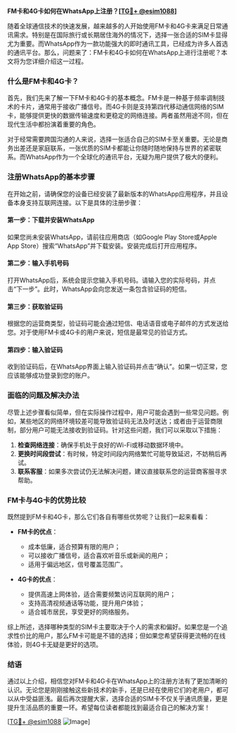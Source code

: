 **FM卡和4G卡如何在WhatsApp上注册？[[TG💪+ @esim1088](https://t.me/s/esim1088)]**

随着全球通信技术的快速发展，越来越多的人开始使用FM卡和4G卡来满足日常通讯需求。特别是在国际旅行或长期居住海外的情况下，选择一张合适的SIM卡显得尤为重要。而WhatsApp作为一款功能强大的即时通讯工具，已经成为许多人首选的通讯平台。那么，问题来了：FM卡和4G卡如何在WhatsApp上进行注册呢？本文将为您详细介绍这一过程。

### 什么是FM卡和4G卡？

首先，我们先来了解一下FM卡和4G卡的基本概念。FM卡是一种基于频率调制技术的卡片，通常用于接收广播信号。而4G卡则是支持第四代移动通信网络的SIM卡，能够提供更快的数据传输速度和更稳定的网络连接。两者虽然用途不同，但在现代生活中都扮演着重要的角色。

对于经常需要跨国沟通的人来说，选择一张适合自己的SIM卡至关重要。无论是商务出差还是家庭联系，一张优质的SIM卡都能让你随时随地保持与世界的紧密联系。而WhatsApp作为一个全球化的通讯平台，无疑为用户提供了极大的便利。

### 注册WhatsApp的基本步骤

在开始之前，请确保您的设备已经安装了最新版本的WhatsApp应用程序，并且设备本身支持互联网连接。以下是具体的注册步骤：

#### 第一步：下载并安装WhatsApp

如果您尚未安装WhatsApp，请前往应用商店（如Google Play Store或Apple App Store）搜索“WhatsApp”并下载安装。安装完成后打开应用程序。

#### 第二步：输入手机号码

打开WhatsApp后，系统会提示您输入手机号码。请输入您的实际号码，并点击“下一步”。此时，WhatsApp会向您发送一条包含验证码的短信。

#### 第三步：获取验证码

根据您的运营商类型，验证码可能会通过短信、电话语音或电子邮件的方式发送给您。对于使用FM卡或4G卡的用户来说，短信是最常见的验证方式。

#### 第四步：输入验证码

收到验证码后，在WhatsApp界面上输入验证码并点击“确认”。如果一切正常，您应该能够成功登录到您的账户。

### 面临的问题及解决办法

尽管上述步骤看似简单，但在实际操作过程中，用户可能会遇到一些常见问题。例如，某些地区的网络环境较差可能导致验证码无法及时送达；或者由于运营商限制，部分用户可能无法接收到验证码。针对这些问题，我们可以采取以下措施：

1. **检查网络连接**：确保手机处于良好的Wi-Fi或移动数据环境中。
2. **更换时间段尝试**：有时候，特定时间段内网络繁忙可能导致延迟，不妨稍后再试。
3. **联系客服**：如果多次尝试仍无法解决问题，建议直接联系您的运营商客服寻求帮助。

### FM卡与4G卡的优势比较

既然提到FM卡和4G卡，那么它们各自有哪些优势呢？让我们一起来看看：

- **FM卡的优点**：
  - 成本低廉，适合预算有限的用户；
  - 可以接收广播信号，适合喜欢听音乐或新闻的用户；
  - 适用于偏远地区，信号覆盖范围广。

- **4G卡的优点**：
  - 提供高速上网体验，适合需要频繁访问互联网的用户；
  - 支持高清视频通话等功能，提升用户体验；
  - 适合城市居民，享受更好的网络服务。

综上所述，选择哪种类型的SIM卡主要取决于个人的需求和偏好。如果您是一个追求性价比的用户，那么FM卡可能是不错的选择；但如果您希望获得更流畅的在线体验，则4G卡无疑是更好的选项。

### 结语

通过以上介绍，相信您对FM卡和4G卡在WhatsApp上的注册方法有了更加清晰的认识。无论您是刚刚接触这些新技术的新手，还是已经在使用它们的老用户，都可以从中受益匪浅。最后再次提醒大家，选择合适的SIM卡不仅关乎通讯质量，更是提升生活品质的重要一环。希望每位读者都能找到最适合自己的解决方案！

[[TG💪+ @esim1088](https://t.me/s/esim1088) ![Image](https://i.postimg.cc/4NQfJmqS/Snipaste-2025-05-13-00-14-12.png)]
